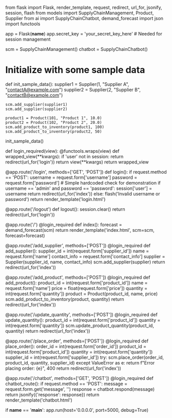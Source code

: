 
from flask import Flask, render_template, request, redirect, url_for, jsonify, session, flash
from models import SupplyChainManagement, Product, Supplier
from ai import SupplyChainChatbot, demand_forecast
import json
import functools

app = Flask(__name__)
app.secret_key = 'your_secret_key_here'  # Needed for session management

scm = SupplyChainManagement()
chatbot = SupplyChainChatbot()

# Initialize with some sample data
def init_sample_data():
    supplier1 = Supplier(1, "Supplier A", "contactA@example.com")
    supplier2 = Supplier(2, "Supplier B", "contactB@example.com")

    scm.add_supplier(supplier1)
    scm.add_supplier(supplier2)

    product1 = Product(101, "Product 1", 10.0)
    product2 = Product(102, "Product 2", 20.0)
    scm.add_product_to_inventory(product1, 100)
    scm.add_product_to_inventory(product2, 50)

init_sample_data()

def login_required(view):
    @functools.wraps(view)
    def wrapped_view(**kwargs):
        if 'user' not in session:
            return redirect(url_for('login'))
        return view(**kwargs)
    return wrapped_view

@app.route('/login', methods=['GET', 'POST'])
def login():
    if request.method == 'POST':
        username = request.form['username']
        password = request.form['password']
        # Simple hardcoded check for demonstration
        if username == 'admin' and password == 'password':
            session['user'] = username
            return redirect(url_for('index'))
        else:
            flash('Invalid username or password')
    return render_template('login.html')

@app.route('/logout')
def logout():
    session.clear()
    return redirect(url_for('login'))

@app.route('/')
@login_required
def index():
    forecast = demand_forecast(scm)
    return render_template('index.html', scm=scm, forecast=forecast)

@app.route('/add_supplier', methods=['POST'])
@login_required
def add_supplier():
    supplier_id = int(request.form['supplier_id'])
    name = request.form['name']
    contact_info = request.form['contact_info']
    supplier = Supplier(supplier_id, name, contact_info)
    scm.add_supplier(supplier)
    return redirect(url_for('index'))

@app.route('/add_product', methods=['POST'])
@login_required
def add_product():
    product_id = int(request.form['product_id'])
    name = request.form['name']
    price = float(request.form['price'])
    quantity = int(request.form['quantity'])
    product = Product(product_id, name, price)
    scm.add_product_to_inventory(product, quantity)
    return redirect(url_for('index'))

@app.route('/update_quantity', methods=['POST'])
@login_required
def update_quantity():
    product_id = int(request.form['product_id'])
    quantity = int(request.form['quantity'])
    scm.update_product_quantity(product_id, quantity)
    return redirect(url_for('index'))

@app.route('/place_order', methods=['POST'])
@login_required
def place_order():
    order_id = int(request.form['order_id'])
    product_id = int(request.form['product_id'])
    quantity = int(request.form['quantity'])
    supplier_id = int(request.form['supplier_id'])
    try:
        scm.place_order(order_id, product_id, quantity, supplier_id)
    except ValueError as e:
        return f"Error placing order: {e}", 400
    return redirect(url_for('index'))

@app.route('/chatbot', methods=['GET', 'POST'])
@login_required
def chatbot_route():
    if request.method == 'POST':
        message = request.form.get('message', '')
        response = chatbot.respond(message)
        return jsonify({'response': response})
    return render_template('chatbot.html')

if __name__ == '__main__':
    app.run(host='0.0.0.0', port=5000, debug=True)
